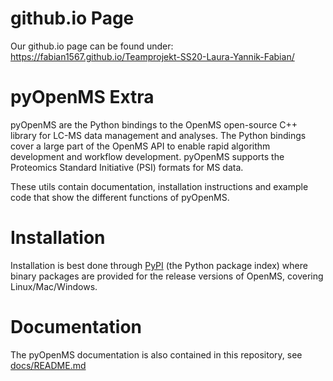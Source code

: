 github.io Page
=============
Our github.io page can be found under:
https://fabian1567.github.io/Teamprojekt-SS20-Laura-Yannik-Fabian/

pyOpenMS Extra
=============

pyOpenMS are the Python bindings to the OpenMS open-source C++ library for
LC-MS data management and analyses. The Python bindings cover a large part of
the OpenMS API to enable rapid algorithm development and workflow development.
pyOpenMS supports the Proteomics Standard Initiative (PSI) formats for MS data. 

These utils contain documentation, installation instructions and example code
that show the different functions of pyOpenMS.

Installation
=============

Installation is best done through [PyPI](https://pypi.python.org/pypi/pyopenms)
(the Python package index) where binary packages are provided for the release
versions of OpenMS, covering Linux/Mac/Windows.

Documentation
=============
The pyOpenMS documentation is also contained in this repository, see [docs/README.md](docs/README.md)
